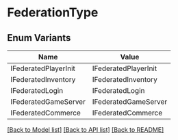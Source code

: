 # FederationType

## Enum Variants

| Name | Value |
|---- | -----|
| IFederatedPlayerInit | IFederatedPlayerInit |
| IFederatedInventory | IFederatedInventory |
| IFederatedLogin | IFederatedLogin |
| IFederatedGameServer | IFederatedGameServer |
| IFederatedCommerce | IFederatedCommerce |


[[Back to Model list]](../README.md#documentation-for-models) [[Back to API list]](../README.md#documentation-for-api-endpoints) [[Back to README]](../README.md)



